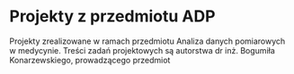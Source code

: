 # Projekty z przedmiotu ADP
Projekty zrealizowane w ramach przedmiotu Analiza danych pomiarowych w medycynie.
Treści zadań projektowych są autorstwa dr inż. Bogumiła Konarzewskiego, prowadzącego przedmiot

